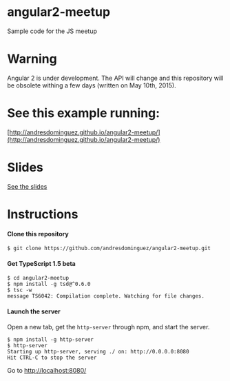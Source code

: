 # angular2-meetup
Sample code for the JS meetup

# Warning

Angular 2 is under development. The API will change and this repository will be
obsolete withing a few days (written on May 10th, 2015).

# See this example running:

[http://andresdominguez.github.io/angular2-meetup/](http://andresdominguez.github.io/angular2-meetup/)

# Slides

[See the slides](https://docs.google.com/presentation/d/1ruBhy7DC2PmF-r9wHYPxMtkVSMOqIxcIBVR_nkCqJOo/edit?usp=sharing)

# Instructions

#### Clone this repository

```shell
$ git clone https://github.com/andresdominguez/angular2-meetup.git
```

#### Get TypeScript 1.5 beta

```shell
$ cd angular2-meetup
$ npm install -g tsd@^0.6.0
$ tsc -w
message TS6042: Compilation complete. Watching for file changes.
```

#### Launch the server

Open a new tab, get the `http-server` through npm, and start the server.

```shell
$ npm install -g http-server
$ http-server
Starting up http-server, serving ./ on: http://0.0.0.0:8080
Hit CTRL-C to stop the server
```

Go to [http://localhost:8080/](http://localhost:8080/)
